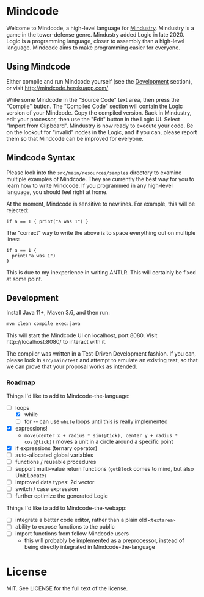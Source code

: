# Mindcode

Welcome to Mindcode, a high-level language for [Mindustry](https://github.com/anuke/mindustry). Mindustry is a game in
the tower-defense genre. Mindustry added Logic in late 2020. Logic is a programming language, closer to assembly than a
high-level language. Mindcode aims to make programming easier for everyone.

## Using Mindcode

Either compile and run Mindcode yourself (see the [Development](#development) section), or visit
http://mindcode.herokuapp.com/

Write some Mindcode in the "Source Code" text area, then press the "Compile" button. The "Compiled Code" section will
contain the Logic version of your Mindcode. Copy the compiled version. Back in Mindustry, edit your processor, then use
the "Edit" button in the Logic UI. Select "Import from Clipboard". Mindustry is now ready to execute your code. Be on
the lookout for "invalid" nodes in the Logic, and if you can, please report them so that Mindcode can be improved for
everyone.

## Mindcode Syntax

Please look into the `src/main/resources/samples` directory to examine multiple examples of Mindcode. They are currently
the best way for you to learn how to write Mindcode. If you programmed in any high-level language, you should feel right
at home.

At the moment, Mindcode is sensitive to newlines. For example, this will be rejected:

```
if a == 1 { print("a was 1") }
```

The "correct" way to write the above is to space everything out on multiple lines:

```
if a == 1 {
  print("a was 1")
}
```

This is due to my inexperience in writing ANTLR. This will certainly be fixed at some point.

## Development

Install Java 11+, Maven 3.6, and then run:

```sh
mvn clean compile exec:java
```

This will start the Mindcode UI on localhost, port 8080. Visit http://localhost:8080/ to interact with it.

The compiler was written in a Test-Driven Development fashion. If you can, please look in `src/main/test` and attempt to
emulate an existing test, so that we can prove that your proposal works as intended.

### Roadmap

Things I'd like to add to Mindcode-the-language:

* [ ] loops
    * [x] while
    * [ ] for -- can use `while` loops until this is really implemented
* [x] expressions!
    * `move(center_x + radius * sin(@tick), center_y + radius * cos(@tick))` moves a unit in a circle around a specific point
* [x] if expressions (ternary operator)
* [ ] auto-allocated global variables
* [ ] functions / reusable procedures
* [ ] support multi-value return functions (`getBlock` comes to mind, but also Unit Locate)
* [ ] improved data types: 2d vector
* [ ] switch / case expression
* [ ] further optimize the generated Logic

Things I'd like to add to Mindcode-the-webapp:

* [ ] integrate a better code editor, rather than a plain old `<textarea>`
* [ ] ability to expose functions to the public
* [ ] import functions from fellow Mindcode users
    * this will probably be implemented as a preprocessor, instead of being directly integrated in Mindcode-the-language

# License

MIT. See LICENSE for the full text of the license.
